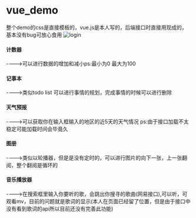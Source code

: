 # vue_demo
整个demo的css是直接模板的，vue.js是本人写的，后端接口时直接用现成的，基本没有bug可放心食用
![login](https://github.com/qixuehui/CSS_demo/blob/master/img/1.png)
#### 计数器
---->可以进行数据的增加和减小ps:最小为0 最大为100
#### 记事本
---->类似todo list 可以进行事情的规划，完成事情的时候可以进行删除
#### 天气预报
---->可以获取你在输入框输入的地区的近5天的天气情况 ps:由于接口加载不太稳定可能加载时间会毕竟久
#### 图册
---->类似以轮播器，但是是没有定时的，可以进行图片的向下一张，上一张翻阅，整个翻阅是循环的
#### 音乐播放器
---->在搜索框里输入你要听的歌，会跳出你搜寻的歌曲(网易接口),可以听，可观看mv，目前的问题就是歌词的显示(本人在页面已经留了位置，但是由于接口中没有看到歌词的api所以目前还没有完善此功能)

